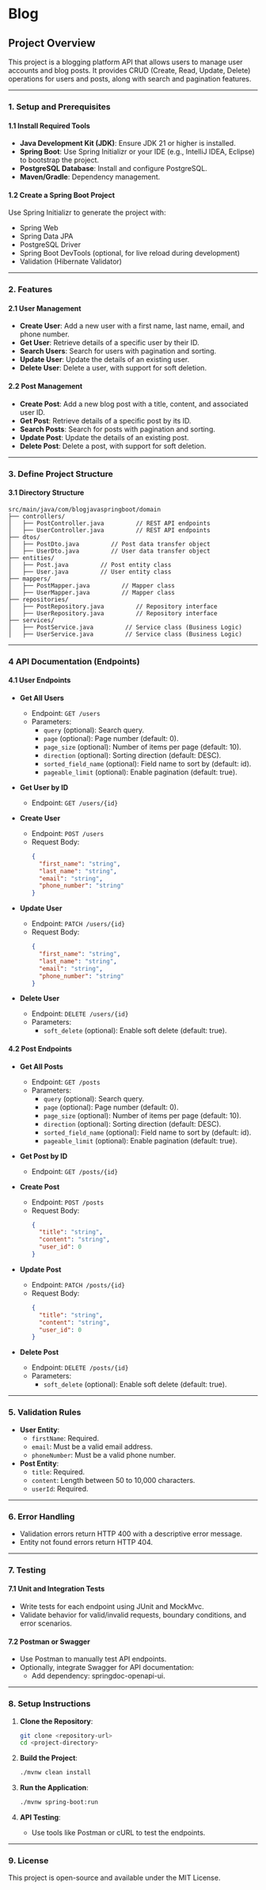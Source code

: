 # Blog

## Project Overview
This project is a blogging platform API that allows users to manage user accounts and blog posts. It provides CRUD (Create, Read, Update, Delete) operations for users and posts, along with search and pagination features.

---

### 1. Setup and Prerequisites

#### 1.1 Install Required Tools
- **Java Development Kit (JDK)**: Ensure JDK 21 or higher is installed.
- **Spring Boot**: Use Spring Initializr or your IDE (e.g., IntelliJ IDEA, Eclipse) to bootstrap the project.
- **PostgreSQL Database**: Install and configure PostgreSQL.
- **Maven/Gradle**: Dependency management.

#### 1.2 Create a Spring Boot Project
Use Spring Initializr to generate the project with:
- Spring Web
- Spring Data JPA
- PostgreSQL Driver
- Spring Boot DevTools (optional, for live reload during development)
- Validation (Hibernate Validator)

---

### 2. Features

#### 2.1 User Management
- **Create User**: Add a new user with a first name, last name, email, and phone number.
- **Get User**: Retrieve details of a specific user by their ID.
- **Search Users**: Search for users with pagination and sorting.
- **Update User**: Update the details of an existing user.
- **Delete User**: Delete a user, with support for soft deletion.

#### 2.2 Post Management
- **Create Post**: Add a new blog post with a title, content, and associated user ID.
- **Get Post**: Retrieve details of a specific post by its ID.
- **Search Posts**: Search for posts with pagination and sorting.
- **Update Post**: Update the details of an existing post.
- **Delete Post**: Delete a post, with support for soft deletion.

---

### 3. Define Project Structure

#### 3.1 Directory Structure

```
src/main/java/com/blogjavaspringboot/domain
├── controllers/
│   ├── PostController.java         // REST API endpoints
│   ├── UserController.java         // REST API endpoints
├── dtos/
│   ├── PostDto.java         // Post data transfer object
│   ├── UserDto.java         // User data transfer object
├── entities/
│   ├── Post.java         // Post entity class
│   ├── User.java         // User entity class
├── mappers/
│   ├── PostMapper.java         // Mapper class
│   ├── UserMapper.java         // Mapper class
├── repositories/
│   ├── PostRepository.java         // Repository interface
│   ├── UserRepository.java         // Repository interface
├── services/
│   ├── PostService.java         // Service class (Business Logic)
│   ├── UserService.java         // Service class (Business Logic)
```

---

### 4 API Documentation (Endpoints)

#### 4.1 User Endpoints

- **Get All Users**
   - Endpoint: `GET /users`
   - Parameters:
      - `query` (optional): Search query.
      - `page` (optional): Page number (default: 0).
      - `page_size` (optional): Number of items per page (default: 10).
      - `direction` (optional): Sorting direction (default: DESC).
      - `sorted_field_name` (optional): Field name to sort by (default: id).
      - `pageable_limit` (optional): Enable pagination (default: true).

- **Get User by ID**
   - Endpoint: `GET /users/{id}`

- **Create User**
   - Endpoint: `POST /users`
   - Request Body:
       ```json
       {
         "first_name": "string",
         "last_name": "string",
         "email": "string",
         "phone_number": "string"
       }
       ```

- **Update User**
   - Endpoint: `PATCH /users/{id}`
   - Request Body:
       ```json
       {
         "first_name": "string",
         "last_name": "string",
         "email": "string",
         "phone_number": "string"
       }
       ```

- **Delete User**
   - Endpoint: `DELETE /users/{id}`
   - Parameters:
      - `soft_delete` (optional): Enable soft delete (default: true).

#### 4.2 Post Endpoints

- **Get All Posts**
   - Endpoint: `GET /posts`
   - Parameters:
      - `query` (optional): Search query.
      - `page` (optional): Page number (default: 0).
      - `page_size` (optional): Number of items per page (default: 10).
      - `direction` (optional): Sorting direction (default: DESC).
      - `sorted_field_name` (optional): Field name to sort by (default: id).
      - `pageable_limit` (optional): Enable pagination (default: true).

- **Get Post by ID**
   - Endpoint: `GET /posts/{id}`

- **Create Post**
   - Endpoint: `POST /posts`
   - Request Body:
       ```json
       {
         "title": "string",
         "content": "string",
         "user_id": 0
       }
       ```

- **Update Post**
   - Endpoint: `PATCH /posts/{id}`
   - Request Body:
       ```json
       {
         "title": "string",
         "content": "string",
         "user_id": 0
       }
       ```

- **Delete Post**
   - Endpoint: `DELETE /posts/{id}`
   - Parameters:
      - `soft_delete` (optional): Enable soft delete (default: true).

---

### 5. Validation Rules
- **User Entity**:
   - `firstName`: Required.
   - `email`: Must be a valid email address.
   - `phoneNumber`: Must be a valid phone number.
- **Post Entity**:
   - `title`: Required.
   - `content`: Length between 50 to 10,000 characters.
   - `userId`: Required.

---

### 6. Error Handling
- Validation errors return HTTP 400 with a descriptive error message.
- Entity not found errors return HTTP 404.

---

### 7. Testing

#### 7.1 Unit and Integration Tests
- Write tests for each endpoint using JUnit and MockMvc.  
- Validate behavior for valid/invalid requests, boundary conditions, and error scenarios.

#### 7.2 Postman or Swagger
- Use Postman to manually test API endpoints.
- Optionally, integrate Swagger for API documentation:
  - Add dependency: springdoc-openapi-ui.

---

### 8. Setup Instructions

1. **Clone the Repository**:
   ```bash
   git clone <repository-url>
   cd <project-directory>
   ```

2. **Build the Project**:
   ```bash
   ./mvnw clean install
   ```

3. **Run the Application**:
   ```bash
   ./mvnw spring-boot:run
   ```

4. **API Testing**:
    - Use tools like Postman or cURL to test the endpoints.

---

### 9. License
This project is open-source and available under the MIT License.

